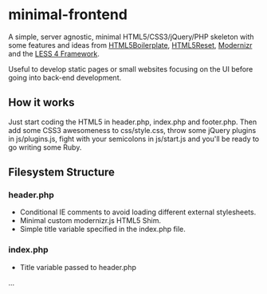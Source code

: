 minimal-frontend
================

A simple, server agnostic, minimal HTML5/CSS3/jQuery/PHP skeleton with some features and ideas from [HTML5Boilerplate](http://html5boilerplate.com/), [HTML5Reset](http://html5reset.org/), [Modernizr](http://modernizr.com/) and the [LESS 4 Framework](http://lessframework.com/).

Useful to develop static pages or small websites focusing on the UI before going into back-end development.


## How it works

Just start coding the HTML5 in header.php, index.php and footer.php. Then add some CSS3 awesomeness to css/style.css, throw some jQuery plugins in js/plugins.js, fight with your semicolons in js/start.js and you'll be ready to go writing some Ruby.


## Filesystem Structure

### header.php
- Conditional IE comments to avoid loading different external stylesheets.
- Minimal custom modernizr.js HTML5 Shim.
- Simple title variable specified in the index.php file.

### index.php
- Title variable passed to header.php

...